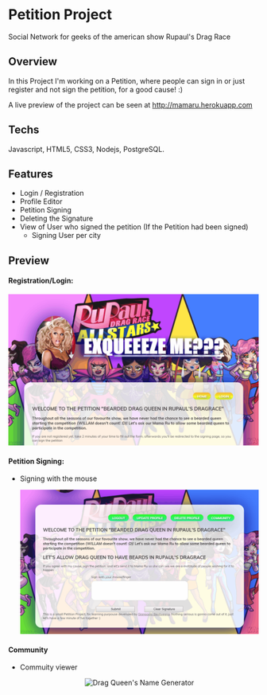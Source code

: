 # Petition Project

Social Network for geeks of the american show Rupaul's Drag Race

## Overview

In this Project I'm working on a Petition, where people can sign in or just register and not sign the petition, for a good cause! :)

A live preview of the project can be seen at http://mamaru.herokuapp.com

## Techs

Javascript, HTML5, CSS3, Nodejs, PostgreSQL.

## Features

- Login / Registration
- Profile Editor
- Petition Signing
- Deleting the Signature
- View of User who signed the petition (If the Petition had been signed)
  - Signing User per city

## Preview

#### Registration/Login:

<p align="center">
  <img src="public/img/gifs/login.gif" title="Login Registration">
 </p>

#### Petition Signing:

- Signing with the mouse
  <p align="center">
    <img src="public/img/gifs/signature.gif" title="Signing">
   </p>

#### Community

- Commuity viewer
  <p align="center">
    <img src="public/img/gifs/community.gif" title="Drag Queen's Name Generator">
   </p>
